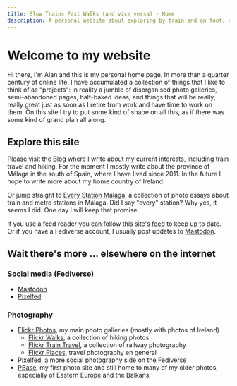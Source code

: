```yaml
---
title: Slow Trains Fast Walks (and vice versa) - Home
description: A personal website about exploring by train and on foot, especially in Málaga province
---
```


# Welcome to my website

Hi there, I'm Alan and this is my personal home page. In more than a quarter century of online life, I have accumulated a collection of things that I like to think of as "projects": in reality a jumble of disorganised photo galleries, semi-abandoned pages, half-baked ideas, and things that will be really, really great just as soon as I retire from work and have time to work on them. On this site I try to put some kind of shape on all this, as if there was some kind of grand plan all along.

## Explore this site

Please visit the [Blog](blog.md) where I write about my current interests, including train travel and hiking. For the moment I mostly write about the province of Málaga in the south of Spain, where I have lived since 2011. In the future I hope to write more about my home country of Ireland.

Or jump straight to [Every Station Málaga](every-station-malaga.md), a collection of photo essays about train and metro stations in Málaga. Did I say "every" station? Why yes, it seems I did. One day I will keep that promise.

If you use a feed reader you can follow this site's [feed](feed.xml) to keep up to date. Or if you have a Fediverse account, I usually post updates to <a rel="me" href="https://en.osm.town/@alan">Mastodon</a>.

## Wait there's more ... elsewhere on the internet

### Social media (Fediverse)

- <a rel="me" href="https://en.osm.town/@alan">Mastodon</a>
- [Pixelfed](https://pixelfed.social/alan.grant "My Pixelfed photos")

### Photography

- [Flickr Photos](https://www.alangrantphoto.com/ "My Flickr Galleries"), my main photo galleries (mostly with photos of Ireland)
    - [Flickr Walks](https://www.flickr.com/photos/alangrantphoto/collections/72157721520041495/ "Collection of hiking photos"), a collection of hiking photos
    - [Flickr Train Travel](https://www.flickr.com/photos/alangrantphoto/collections/72157721491275251/ "Collection of railway photos"), a collection of railway photography  
    - [Flickr Places](https://www.flickr.com/photos/alangrantphoto/collections/72157721518635925/ "Collection of travel photos"), travel photography en general 
- [Pixelfed](https://pixelfed.social/alan.grant "My Pixelfed photos"), a more social photography side on the Fediverse
- [PBase](https://pbase.com/alangrant "My PBase galleries"), my first photo site and still home to many of my older photos, especially of Eastern Europe and the Balkans

